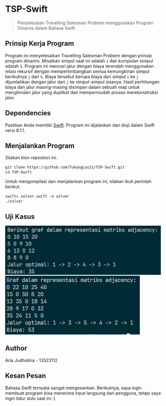 # TSP-Swift
> Penyelesaian Travelling Salesman Problem menggunakan Program Dinamis dalam Bahasa Swift

## Prinsip Kerja Program
Program ini menyelesaikan Travelling Salesman Problem dengan prinsip program dinamis. Misalkan simpul saat ini adalah `i` dan kumpulan simpul adalah `S`. Program ini mencari jalur dengan biaya terendah menggunakan relasi rekursif dengan mempertimbangkan semua kemungkinan simpul berikutnya `j` dari `S`. Biaya tersebut berupa biaya dari simpul `i` ke `j` dijumlahkan dengan jalur dari `j` ke simpul-simpul sisanya. Hasil perhitungan biaya dan jalur masing-masing disimpan dalam sebuah map untuk menghindari jalur yang duplikat dan mempermudah proses merekonstruksi jalur.

## Dependencies
Pastikan Anda memiliki [Swift](https://www.swift.org/install/linux/). Program ini dijalankan dan diuji dalam Swift versi 6.1.1. 

## Menjalankan Program
Silakan klon repositori ini.
```shell
git clone https://github.com/TukangLas21/TSP-Swift.git
cd TSP-Swift
```

Untuk mengompilasi dan menjalankan program ini, silakan ikuti perintah berikut.
```shell
swiftc solver.swift -o solver
./solver
```

## Uji Kasus
![Contoh Kasus](contoh.png)
![Contoh Kasus juga](contoh2.png)

## Author
Aria Judhistira - 13523112

## Kesan Pesan
Bahasa Swift ternyata sangat mengesankan. Berikutnya, saya ingin membuat program bisa menerima input langsung dari pengguna, tetapi saya ingin tidur dulu saat ini :)
